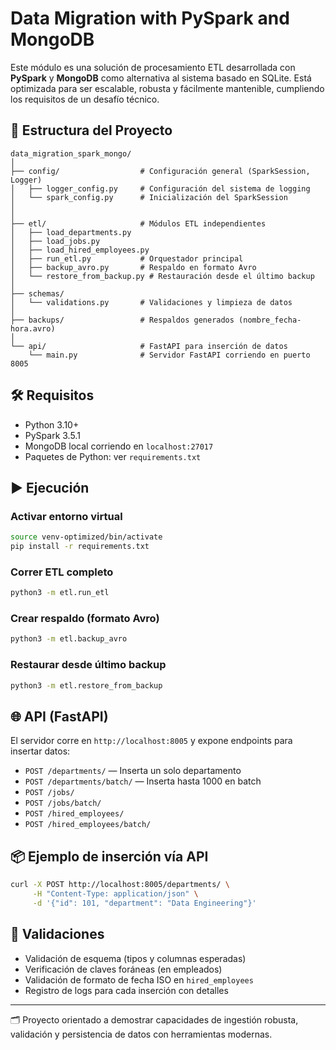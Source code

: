 # Data Migration with PySpark and MongoDB

Este módulo es una solución de procesamiento ETL desarrollada con **PySpark** y **MongoDB** como alternativa al sistema basado en SQLite. Está optimizada para ser escalable, robusta y fácilmente mantenible, cumpliendo los requisitos de un desafío técnico.

## 📁 Estructura del Proyecto

```
data_migration_spark_mongo/
│
├── config/                  # Configuración general (SparkSession, Logger)
│   ├── logger_config.py     # Configuración del sistema de logging
│   └── spark_config.py      # Inicialización del SparkSession
│
│
├── etl/                     # Módulos ETL independientes
│   ├── load_departments.py
│   ├── load_jobs.py
│   ├── load_hired_employees.py
│   ├── run_etl.py           # Orquestador principal
│   ├── backup_avro.py       # Respaldo en formato Avro
│   └── restore_from_backup.py # Restauración desde el último backup
│
├── schemas/
│   └── validations.py       # Validaciones y limpieza de datos
│
├── backups/                 # Respaldos generados (nombre_fecha-hora.avro)
│
└── api/                     # FastAPI para inserción de datos
    └── main.py              # Servidor FastAPI corriendo en puerto 8005
```

## 🛠️ Requisitos

- Python 3.10+
- PySpark 3.5.1
- MongoDB local corriendo en `localhost:27017`
- Paquetes de Python: ver `requirements.txt`

## ▶️ Ejecución

### Activar entorno virtual

```bash
source venv-optimized/bin/activate
pip install -r requirements.txt
```

### Correr ETL completo

```bash
python3 -m etl.run_etl
```

### Crear respaldo (formato Avro)

```bash
python3 -m etl.backup_avro
```

### Restaurar desde último backup

```bash
python3 -m etl.restore_from_backup
```

## 🌐 API (FastAPI)

El servidor corre en `http://localhost:8005` y expone endpoints para insertar datos:

- `POST /departments/` — Inserta un solo departamento
- `POST /departments/batch/` — Inserta hasta 1000 en batch
- `POST /jobs/`
- `POST /jobs/batch/`
- `POST /hired_employees/`
- `POST /hired_employees/batch/`

## 📦 Ejemplo de inserción vía API

```bash
curl -X POST http://localhost:8005/departments/ \
     -H "Content-Type: application/json" \
     -d '{"id": 101, "department": "Data Engineering"}'
```

## 🧪 Validaciones

- Validación de esquema (tipos y columnas esperadas)
- Verificación de claves foráneas (en empleados)
- Validación de formato de fecha ISO en `hired_employees`
- Registro de logs para cada inserción con detalles

---

🗂️ Proyecto orientado a demostrar capacidades de ingestión robusta, validación y persistencia de datos con herramientas modernas.

